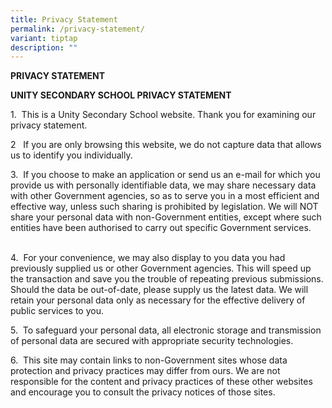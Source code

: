 ```yaml
---
title: Privacy Statement
permalink: /privacy-statement/
variant: tiptap
description: ""
---
```

<p><strong>PRIVACY STATEMENT</strong>
</p>
<p></p>
<p><strong>UNITY SECONDARY SCHOOL PRIVACY STATEMENT</strong>
</p>
<p>1.&nbsp; This is a Unity Secondary School website. Thank you for examining
our privacy statement.&nbsp;&nbsp;&nbsp;&nbsp;</p>
<p>2&nbsp;&nbsp; If you are only browsing this website, we do not capture
data that allows us to identify you individually.&nbsp;&nbsp;&nbsp;&nbsp;
&nbsp;</p>
<p>3.&nbsp; If you choose to make an application or send us an e-mail for
which you provide us with personally identifiable data, we may share necessary
data with other Government agencies, so as to serve you in a most efficient
and effective way, unless such sharing is prohibited by legislation. We
will NOT share your personal data with non-Government entities, except
where such entities have been authorised to carry out specific Government
services.&nbsp;&nbsp;&nbsp;&nbsp; &nbsp;</p>
<p>4.&nbsp; For your convenience, we may also display to you data you had
previously supplied us or other Government agencies. This will speed up
the transaction and save you the trouble of repeating previous submissions.
Should the data be out-of-date, please supply us the latest data. We will
retain your personal data only as necessary for the effective delivery
of public services to you.&nbsp;&nbsp;&nbsp; &nbsp;</p>
<p>5.&nbsp; To safeguard your personal data, all electronic storage and transmission
of personal data are secured with appropriate security technologies.&nbsp;&nbsp;&nbsp;
&nbsp;</p>
<p>6.&nbsp; This site may contain links to non-Government sites whose data
protection and privacy practices may differ from ours. We are not responsible
for the content and privacy practices of these other websites and encourage
you to consult the privacy notices of those sites.</p>
<p>&nbsp;</p>
<p>&nbsp;</p>